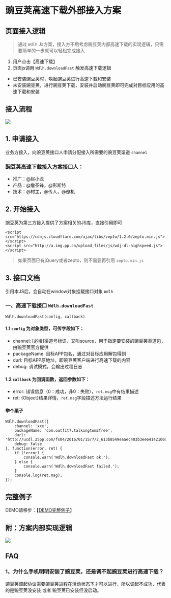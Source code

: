 # 豌豆荚高速下载外部接入方案 #

## 页面接入逻辑 ##
> 通过 `Wdlh` Js方案，接入方不用考虑豌豆荚内部高速下载的实现逻辑，只需要简单的一步就可以轻松完成接入

1. 用户点击【高速下载】
2. 页面js调用 `Wdlh.downloadFast` 触发高速下载逻辑

- 已安装豌豆荚时，唤起豌豆荚进行高速下载和安装
- 未安装豌豆荚，进行豌豆荚下载，安装并启动豌豆荚即可完成对目标应用的高速下载和安装

## 接入流程 ##
![](https://github.com/ppfe/pdlh/blob/master/imgs/%E8%B1%8C%E8%B1%86%E8%8D%9A%E6%8E%A5%E5%85%A5%E6%B5%81%E7%A8%8B.png?raw=true)

## 1. 申请接入 ##
业务方接入，向豌豆荚接口人申请分配接入所需要的豌豆荚渠道 `channel`

### 豌豆荚高速下载接入方案接口人： ###

- 推广：@赵小龙
- 产品：@詹圣锋，@彭斯特
- 技术：@材主，@传人，@僚机

## 2. 开始接入 ##

豌豆荚为第三方接入提供了方案相关的JS库，直接引用即可

	<script src="https://cdnjs.cloudflare.com/ajax/libs/zepto/1.2.0/zepto.min.js"></script>
	<script src="http://a.img.pp.cn/upload_files/js/wdj-dl-highspeed.js"></script>

> 如果页面已有jQuery或者zepto，则不需要再引用 `zepto.min.js`

## 3. 接口文档 ##
引用本JS后，会自动在window对象挂载接口对象 `Wdlh`

### 一、高速下载接口 `Wdlh.downloadFast` ###

	Wdlh.downloadFast(config, callback)

#### 1.1 `config` 为对象类型，可传字段如下： ####

- channel: [必填]渠道号标识，又叫source，用于指定要安装的豌豆荚渠道包，由豌豆荚官方提供
- packageName: 目标APP包名，通过对目标应用解包得到
- durl: 目标APP原地址，即豌豆荚客户端进行高速下载的内容
- debug: 调试模式，会输出过程日志

#### 1.2 `callback` 为回调函数，返回参数如下： ####

- error: 错误信息（0：成功，非0：失败），`ret.msg`中有结果描述
- ret: {Object}结果详情，`ret.msg`字段描述方法运行结果

#### 举个栗子 ####

	Wdlh.downloadFast({
		channel: 'xxx',
		packageName: 'com.outfit7.talkingtom2free',
		durl: 'http://ucdl.25pp.com/fs04/2016/01/15/7/2_613b8549eaaec403b3ee64142100a861.apk',
		debug: false
	}, function(error, ret) {
		if (!error) {
			console.warn('Wdlh.downloadFast ok.');
		} else {
			console.warn('Wdlh.downloadFast failed.');
		}
		console.log(ret.msg);
	});


## 完整例子 ##
DEMO请移步：【[DEMO完整例子](https://github.com/ppfe/pdlh/tree/master/demo)】

## 附：方案内部实现逻辑 ##
![](https://github.com/ppfe/pdlh/blob/master/imgs/%E8%B1%8C%E8%B1%86%E8%8D%9A%E6%96%B9%E6%A1%88%E5%86%85%E9%83%A8%E9%80%BB%E8%BE%91.png?raw=true)

## FAQ ##

### 1、为什么手机明明安装了豌豆荚，还是调不起豌豆荚进行高速下载？ ###
豌豆荚调起协议需要豌豆荚进程在活动状态下才可以进行，所以调起不成功，代表的是豌豆荚没安装 或者 豌豆荚已安装但没启动。

